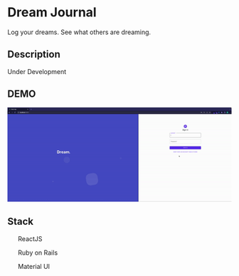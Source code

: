 # Dream Journal

Log your dreams. See what others are dreaming.

## Description

Under Development

## DEMO

<p align = "center"><img src= "/demo/demo.gif"/></p>

## Stack

<ul>ReactJS</ul>
<ul>Ruby on Rails</ul>
<ul>Material UI</ul>
